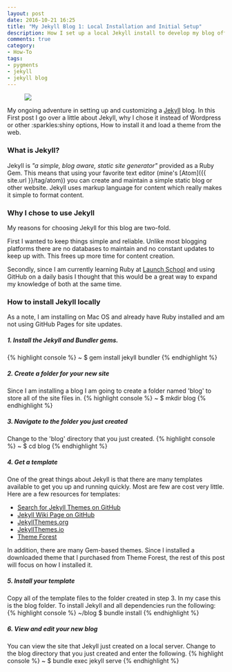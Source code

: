 ```yaml
---
layout: post
date: 2016-10-21 16:25
title: "My Jekyll Blog 1: Local Installation and Initial Setup"
description: How I set up a local Jekyll install to develop my blog offline while learning about Jekyll and how to configure it
comments: true
category:
- How-To
tags:
- pygments
- jekyll
- jekyll blog
---
```


<figure class="alignleft">
	<img src="{{ site.url }}/assets/sm_jekyll.png" />
</figure>
My ongoing adventure in setting up and customizing a <a href="http://jekyllrb.com" title="Title">Jekyll</a> blog.  In this First
post I go over a little about Jekyll, why I chose it instead of Wordpress or other
:sparkles:shiny options, How to install it and load a theme from the web.

### What is Jekyll?
Jekyll is *"a simple, blog aware, static site generator"* provided as a Ruby Gem.
This means that using your favorite text editor (mine's [Atom]({{ site.url }}/tag/atom))
you can create and maintain a simple static blog or other website. Jekyll uses
markup language for content which really makes it simple to format content.

### Why I chose to use Jekyll
My reasons for choosing Jekyll for this blog are two-fold.

First I wanted to keep things simple and reliable. Unlike most blogging platforms
there are no databases to maintain and no constant updates to keep up with. This
frees up more time for content creation.

Secondly, since I am currently learning Ruby at [Launch School](http://launchschool.com)
and using GitHub on a daily basis I thought that this would be a great way to
expand my knowledge of both at the same time.

### How to install Jekyll locally
As a note, I am installing on Mac OS and already have Ruby installed and am not
using GitHub Pages for site updates.

##### 1. Install the Jekyll and Bundler gems.
{% highlight console %}
 ~ $ gem install jekyll bundler
{% endhighlight %}

##### 2. Create a folder for your new site
Since I am installing a blog I am going to create a folder named 'blog' to store
all of the site files in.
{% highlight console %}
 ~ $ mkdir blog
{% endhighlight %}

##### 3. Navigate to the folder you just created
Change to the 'blog' directory that you just created.
{% highlight console %}
 ~ $ cd blog
{% endhighlight %}

##### 4. Get a template
One of the great things about Jekyll is that there are many templates available
to get you up and running quickly. Most are few are cost very little. Here are a few
resources for templates:

* [Search for Jekyll Themes on GitHub](https://github.com/search?utf8=%E2%9C%93&q=jekyll+theme)
* [Jekyll Wiki Page on GitHub](https://github.com/jekyll/jekyll/wiki/Themes)
* [JekyllThemes.org](http://jekyllthemes.org/)
* [JekyllThemes.io](https://jekyllthemes.io/)
* [Theme Forest](https://themeforest.net/category/static-site-generators/jekyll)

In addition, there are many Gem-based themes. Since I installed a downloaded theme
that I purchased from Theme Forest, the rest of this post will focus on how I
installed it.

##### 5. Install your template
Copy all of the template files to the folder created in step 3. In my case this
is the blog folder.  To install Jekyll and all dependencies run the following:
{% highlight console %}
 ~/blog $ bundle install
{% endhighlight %}

##### 6. View and edit your new blog

You can view the site that Jekyll just
created on a local server. Change to the blog directory that you just created and
enter the following.
{% highlight console %}
 ~ $ bundle exec jekyll serve
{% endhighlight %}
